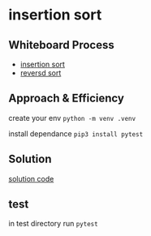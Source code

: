 # insertion sort

## Whiteboard Process

- [insertion sort](./Untitled%20(9).png)
- [reversd sort](./Untitled%20(10).png)


## Approach & Efficiency


create your env 
`python -m venv .venv`

install dependance
`pip3 install pytest`

## Solution

[solution code](./insertion_sort.py)

## test
in test directory run
`pytest`